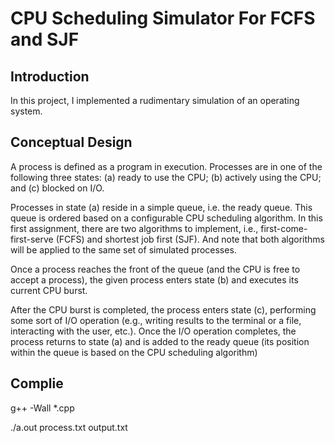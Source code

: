 # CPU Scheduling Simulator For FCFS and SJF

## Introduction 
In this project, I implemented a rudimentary simulation of an operating system. 

## Conceptual Design
A process is defined as a program in execution. Processes are in one of the following three states: 
(a) ready to use the CPU; (b) actively using the CPU; and (c) blocked on I/O.

Processes in state (a) reside in a simple queue, i.e. the ready queue. This queue is ordered based on 
a configurable CPU scheduling algorithm. In this first assignment, there are two algorithms to implement, 
i.e., first-come-first-serve (FCFS) and shortest job first (SJF). And note that both algorithms will be 
applied to the same set of simulated processes.

Once a process reaches the front of the queue (and the CPU is free to accept a process), the given process 
enters state (b) and executes its current CPU burst.

After the CPU burst is completed, the process enters state (c), performing some sort of I/O operation 
(e.g., writing results to the terminal or a file, interacting with the user, etc.). Once the I/O operation 
completes, the process returns to state (a) and is added to the ready queue 
(its position within the queue is based on the CPU scheduling algorithm)

## Complie 
g++ -Wall *.cpp 

./a.out process.txt output.txt
